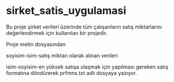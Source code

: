 # sirket_satis_uygulamasi
Bu proje şirket verileri üzerinde tüm çalışanların satış miktarlarını değerlendirmek için kullanılan bir projedir.

Proje metin dosyasından

soyisim-isim-satış miktarı olarak alınan verileri

isim-soyisim-en yüksek satışa ulaşmak için yapılması gereken satış
formatına döndürerek prfmns.txt adlı dosyaya yazıyor.
